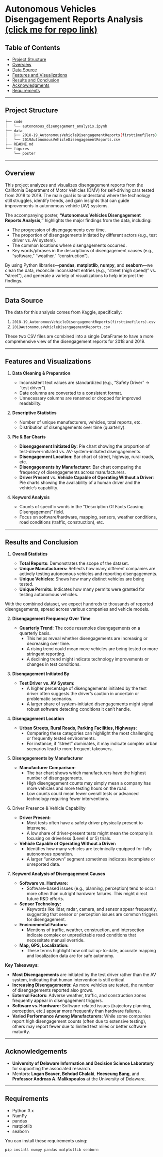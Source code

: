 # Autonomous Vehicles Disengagement Reports Analysis [(click me for repo link)](https://github.com/d-hoax/IDSLabProj)

## Table of Contents
- [Project Structure](#project-structure)
- [Overview](#overview)
- [Data Source](#data-source)
- [Features and Visualizations](#features-and-visualizations)
- [Results and Conclusion](#results-and-conclusion)
- [Acknowledgments](#acknowledgements)
- [Requirements](#requirements)

---

## Project Structure
```bash
├── code
│   └── autonomous_disengagement_analysis.ipynb
├── data
│   ├── 2018-19_AutonomousVehicleDisengagementReports(firsttimefilers).csv
│   └── 2019AutonomousVehicleDisengagementReports.csv
├── README.md
└── figures
    └── poster
```



--- 

## Overview
This project analyzes and visualizes disengagement reports from the California Department of Motor Vehicles (DMV) for self-driving cars tested from 2018 to 2019. The main goal is to understand where the technology still struggles, identify trends, and gain insights that can guide improvements in autonomous vehicle (AV) systems.

The accompanying poster, **“Autonomous Vehicles Disengagement Reports Analysis,”** highlights the major findings from the data, including:
- The progression of disengagements over time.
- The proportion of disengagements initiated by different actors (e.g., test driver vs. AV system).
- The common locations where disengagements occurred.
- Key words/phrases in the descriptions of disengagement causes (e.g., “software,” “weather,” “construction”).

By using Python libraries—**pandas**, **matplotlib**, **numpy**, and **seaborn**—we clean the data, reconcile inconsistent entries (e.g., “street (high speed)” vs. “street”), and generate a variety of visualizations to help interpret the findings.

---

## Data Source
The data for this analysis comes from Kaggle, specifically:
1. `2018-19_AutonomousVehicleDisengagementReports(firsttimefilers).csv`  
2. `2019AutonomousVehicleDisengagementReports.csv`

These two CSV files are combined into a single DataFrame to have a more comprehensive view of the disengagement reports for 2018 and 2019.

---

## Features and Visualizations
1. **Data Cleaning & Preparation**  
   - Inconsistent text values are standardized (e.g., “Safety Driver” → “test driver”).  
   - Date columns are converted to a consistent format.  
   - Unnecessary columns are renamed or dropped for improved readability.

2. **Descriptive Statistics**  
   - Number of unique manufacturers, vehicles, total reports, etc.  
   - Distribution of disengagements over time (quarterly).

3. **Pie & Bar Charts**  
   - **Disengagement Initiated By**: Pie chart showing the proportion of test-driver-initiated vs. AV-system-initiated disengagements.  
   - **Disengagement Location**: Bar chart of street, highway, rural roads, etc.  
   - **Disengagements by Manufacturer**: Bar chart comparing the frequency of disengagements across manufacturers.  
   - **Driver Present** vs. **Vehicle Capable of Operating Without a Driver**: Pie charts showing the availability of a human driver and the vehicle’s capability.

4. **Keyword Analysis**  
   - Counts of specific words in the “Description Of Facts Causing Disengagement” field.  
   - Focus on software/hardware, mapping, sensors, weather conditions, road conditions (traffic, construction), etc.

---

## Results and Conclusion 
1. **Overall Statistics**

	-	**Total Reports:** Demonstrates the scope of the dataset.
	-	**Unique Manufacturers:** Reflects how many different companies are actively testing autonomous vehicles and reporting disengagements.
	-	**Unique Vehicles:** Shows how many distinct vehicles are being tested.
	-	**Unique Permits:** Indicates how many permits were granted for testing autonomous vehicles.

With the combined dataset, we expect hundreds to thousands of reported disengagements, spread across various companies and vehicle models.

2. **Disengagement Frequency Over Time**

	-	**Quarterly Trend:** The code resamples disengagements on a quarterly basis.
        -	This helps reveal whether disengagements are increasing or decreasing over time.
        -	A rising trend could mean more vehicles are being tested or more stringent reporting.
        -	A declining trend might indicate technology improvements or changes in test conditions.

3. **Disengagement Initiated By**

	-	**Test Driver vs. AV System:**
        -	A higher percentage of disengagements initiated by the test driver often suggests the driver’s caution in uncertain or problematic scenarios.
        -	A larger share of system-initiated disengagements might signal robust software detecting conditions it can’t handle.

4. **Disengagement Location**

	-	**Urban Streets, Rural Roads, Parking Facilities, Highways:**
        -	Comparing these categories can highlight the most challenging or frequently tested environments.
        -	For instance, if “street” dominates, it may indicate complex urban scenarios lead to more frequent takeovers.

5. **Disengagements by Manufacturer**

	-	**Manufacturer Comparison:**
        -	The bar chart shows which manufacturers have the highest number of disengagements.
        -	High disengagement counts may simply mean a company has more vehicles and more testing hours on the road.
        -	Low counts could mean fewer overall tests or advanced technology requiring fewer interventions.

6. Driver Presence & Vehicle Capability

	-	**Driver Present:**
        -	Most tests often have a safety driver physically present to intervene.
        -	A low share of driver-present tests might mean the company is focusing on driverless (Level 4 or 5) trials.
	-	**Vehicle Capable of Operating Without a Driver:**
        -	Identifies how many vehicles are technically equipped for fully autonomous operation.
        -	A larger “unknown” segment sometimes indicates incomplete or unreported data.

7. **Keyword Analysis of Disengagement Causes**

    -   **Software vs. Hardware:**
        - Software-based issues (e.g., planning, perception) tend to occur more often than outright hardware failures. This might direct future R&D efforts.
	-   **Sensor Technology:**
	    -	Keywords like lidar, radar, camera, and sensor appear frequently, suggesting that sensor or perception issues are common triggers for disengagement.
	-	**Environmental Factors:**
	    -	Mentions of traffic, weather, construction, and intersection indicate complex or unpredictable road conditions that necessitate manual override.
	-	**Map, GPS, Localization:**
	    -	These terms highlight how critical up-to-date, accurate mapping and localization data are for safe autonomy.

**Key Takeaways:** 
- **Most Disengagements** are initiated by the test driver rather than the AV system, indicating that human intervention is still critical.
- **Increasing Disengagements:** As more vehicles are tested, the number of disengagements reported also grows.
- **External Factors:** Adverse weather, traffic, and construction zones frequently appear in disengagement triggers.
- **Software vs. Hardware:** Software-related issues (trajectory planning, perception, etc.) appear more frequently than hardware failures.
- **Varied Performance Among Manufacturers:** While some companies report high disengagement counts (often due to extensive testing), others may report fewer due to limited test miles or better software maturity.


--- 

## Acknowledgements
- **University of Delaware Information and Decision Science Laboratory** for supporting the associated research.
- Mentors: **Logan Beaver**, **Behdad Chalaki**, **Heeseung Bang**, and **Professor Andreas A. Malikopoulos** at the University of Delaware.

--- 


## Requirements
- Python 3.x
- NumPy
- pandas
- matplotlib
- seaborn

You can install these requirements using:
```bash
pip install numpy pandas matplotlib seaborn
